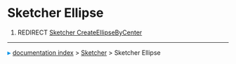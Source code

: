 # Sketcher Ellipse
1.  REDIRECT [Sketcher CreateEllipseByCenter](Sketcher_CreateEllipseByCenter.md)



---
![](images/Right_arrow.png) [documentation index](../README.md) > [Sketcher](Sketcher_Workbench.md) > Sketcher Ellipse
